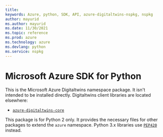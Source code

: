 ```yaml
---
title: 
keywords: Azure, python, SDK, API, azure-digitaltwins-nspkg, nspkg
author: mayurid
ms.author: mayurid
ms.date: 11/30/2021
ms.topic: reference
ms.prod: azure
ms.technology: azure
ms.devlang: python
ms.service: nspkg
---
```


# Microsoft Azure SDK for Python

This is the Microsoft Azure Digitaltwins namespace package. It isn't intended to
be installed directly. Digitaltwins client libraries are located elsewhere:
- [`azure-digitaltwins-core`](https://pypi.org/project/azure-digitaltwins-core)

This package is for Python 2 only. It provides the necessary files for other
packages to extend the `azure` namespace. Python 3.x libraries use
[`PEP420`](https://www.python.org/dev/peps/pep-0420/) instead.

